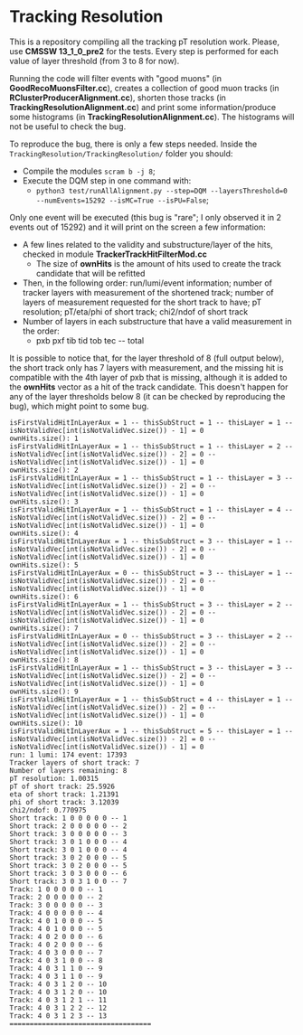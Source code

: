 # Tracking Resolution

This is a repository compiling all the tracking pT resolution work. Please, use **CMSSW 13_1_0_pre2** for the tests. Every step is performed for each value of layer threshold (from 3 to 8 for now).

Running the code will filter events with "good muons" (in **GoodRecoMuonsFilter.cc**), creates a collection of good muon tracks (in **RClusterProducerAlignment.cc**), shorten those tracks (in **TrackingResolutionAlignment.cc**) and print some information/produce some histograms (in **TrackingResolutionAlignment.cc**). The histograms will not be useful to check the bug.

To reproduce the bug, there is only a few steps needed. Inside the `TrackingResolution/TrackingResolution/` folder you should:
  - Compile the modules `scram b -j 8`;
  - Execute the DQM step in one command with:
     - `python3 test/runAllAlignment.py --step=DQM --layersThreshold=0 --numEvents=15292 --isMC=True --isPU=False`;

Only one event will be executed (this bug is "rare"; I only observed it in 2 events out of 15292) and it will print on the screen a few information:
  - A few lines related to the validity and substructure/layer of the hits, checked in module **TrackerTrackHitFilterMod.cc**
     - The size of **ownHits** is the amount of hits used to create the track candidate that will be refitted
  - Then, in the following order: run/lumi/event information; number of tracker layers with measurement of the shortened track; number of layers of measurement requested for the short track to have; pT resolution; pT/eta/phi of short track; chi2/ndof of short track
  - Number of layers in each substructure that have a valid measurement in the order:
     - pxb  pxf  tib  tid  tob  tec -- total

It is possible to notice that, for the layer threshold of 8 (full output below), the short track only has 7 layers with measurement, and the missing hit is compatible with the 4th layer of pxb that is missing, although it is added to the **ownHits** vector as a hit of the track candidate. This doesn't happen for any of the layer thresholds below 8 (it can be checked by reproducing the bug), which might point to some bug.

```
isFirstValidHitInLayerAux = 1 -- thisSubStruct = 1 -- thisLayer = 1 -- isNotValidVec[int(isNotValidVec.size()) - 1] = 0
ownHits.size(): 1
isFirstValidHitInLayerAux = 1 -- thisSubStruct = 1 -- thisLayer = 2 -- isNotValidVec[int(isNotValidVec.size()) - 2] = 0 -- isNotValidVec[int(isNotValidVec.size()) - 1] = 0
ownHits.size(): 2
isFirstValidHitInLayerAux = 1 -- thisSubStruct = 1 -- thisLayer = 3 -- isNotValidVec[int(isNotValidVec.size()) - 2] = 0 -- isNotValidVec[int(isNotValidVec.size()) - 1] = 0
ownHits.size(): 3
isFirstValidHitInLayerAux = 1 -- thisSubStruct = 1 -- thisLayer = 4 -- isNotValidVec[int(isNotValidVec.size()) - 2] = 0 -- isNotValidVec[int(isNotValidVec.size()) - 1] = 0
ownHits.size(): 4
isFirstValidHitInLayerAux = 1 -- thisSubStruct = 3 -- thisLayer = 1 -- isNotValidVec[int(isNotValidVec.size()) - 2] = 0 -- isNotValidVec[int(isNotValidVec.size()) - 1] = 0
ownHits.size(): 5
isFirstValidHitInLayerAux = 0 -- thisSubStruct = 3 -- thisLayer = 1 -- isNotValidVec[int(isNotValidVec.size()) - 2] = 0 -- isNotValidVec[int(isNotValidVec.size()) - 1] = 0
ownHits.size(): 6
isFirstValidHitInLayerAux = 1 -- thisSubStruct = 3 -- thisLayer = 2 -- isNotValidVec[int(isNotValidVec.size()) - 2] = 0 -- isNotValidVec[int(isNotValidVec.size()) - 1] = 0
ownHits.size(): 7
isFirstValidHitInLayerAux = 0 -- thisSubStruct = 3 -- thisLayer = 2 -- isNotValidVec[int(isNotValidVec.size()) - 2] = 0 -- isNotValidVec[int(isNotValidVec.size()) - 1] = 0
ownHits.size(): 8
isFirstValidHitInLayerAux = 1 -- thisSubStruct = 3 -- thisLayer = 3 -- isNotValidVec[int(isNotValidVec.size()) - 2] = 0 -- isNotValidVec[int(isNotValidVec.size()) - 1] = 0
ownHits.size(): 9
isFirstValidHitInLayerAux = 1 -- thisSubStruct = 4 -- thisLayer = 1 -- isNotValidVec[int(isNotValidVec.size()) - 2] = 0 -- isNotValidVec[int(isNotValidVec.size()) - 1] = 0
ownHits.size(): 10
isFirstValidHitInLayerAux = 1 -- thisSubStruct = 5 -- thisLayer = 1 -- isNotValidVec[int(isNotValidVec.size()) - 2] = 0 -- isNotValidVec[int(isNotValidVec.size()) - 1] = 0
run: 1 lumi: 174 event: 17393
Tracker layers of short track: 7
Number of layers remaining: 8
pT resolution: 1.00315
pT of short track: 25.5926
eta of short track: 1.21391
phi of short track: 3.12039
chi2/ndof: 0.770975
Short track: 1 0 0 0 0 0 -- 1
Short track: 2 0 0 0 0 0 -- 2
Short track: 3 0 0 0 0 0 -- 3
Short track: 3 0 1 0 0 0 -- 4
Short track: 3 0 1 0 0 0 -- 4
Short track: 3 0 2 0 0 0 -- 5
Short track: 3 0 2 0 0 0 -- 5
Short track: 3 0 3 0 0 0 -- 6
Short track: 3 0 3 1 0 0 -- 7
Track: 1 0 0 0 0 0 -- 1
Track: 2 0 0 0 0 0 -- 2
Track: 3 0 0 0 0 0 -- 3
Track: 4 0 0 0 0 0 -- 4
Track: 4 0 1 0 0 0 -- 5
Track: 4 0 1 0 0 0 -- 5
Track: 4 0 2 0 0 0 -- 6
Track: 4 0 2 0 0 0 -- 6
Track: 4 0 3 0 0 0 -- 7
Track: 4 0 3 1 0 0 -- 8
Track: 4 0 3 1 1 0 -- 9
Track: 4 0 3 1 1 0 -- 9
Track: 4 0 3 1 2 0 -- 10
Track: 4 0 3 1 2 0 -- 10
Track: 4 0 3 1 2 1 -- 11
Track: 4 0 3 1 2 2 -- 12
Track: 4 0 3 1 2 3 -- 13
===================================
```